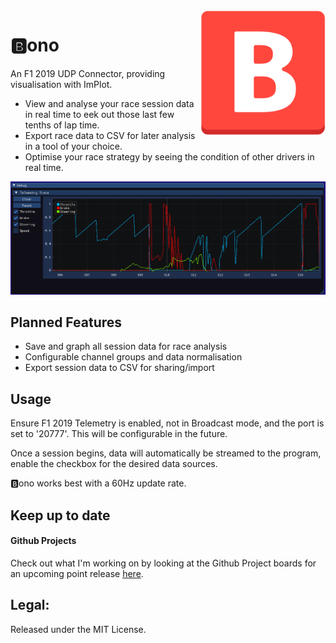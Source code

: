 </table><img src="res/logo.png" align="right" height="200" width="200"/>

# 🅱️ono 
  
An F1 2019 UDP Connector, providing visualisation with ImPlot.  

* View and analyse your race session data in real time to eek out those last few tenths of lap time.
* Export race data to CSV for later analysis in a tool of your choice.
* Optimise your race strategy by seeing the condition of other drivers in real time.

![Screenshot](res/build_progress.png)  

## Planned Features

  * Save and graph all session data for race analysis
  * Configurable channel groups and data normalisation
  * Export session data to CSV for sharing/import 

## Usage

Ensure F1 2019 Telemetry is enabled, not in Broadcast mode, and the port is set to '20777'. This will be configurable in the future. 

Once a session begins, data will automatically be streamed to the program, enable the checkbox for the desired data sources.

🅱️ono works best with a 60Hz update rate.

## Keep up to date

#### Github Projects

Check out what I'm working on by looking at the Github Project boards for an upcoming point release [here](https://github.com/Bono/Bono/projects "Github Projects Page").

## Legal:
Released under the MIT License.

